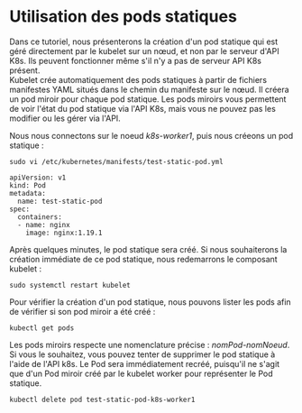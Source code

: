 # Utilisation des pods statiques
Dans ce tutoriel, nous présenterons la création d'un pod statique qui est géré directement par le kubelet sur un nœud, et non par le serveur d'API K8s. Ils peuvent fonctionner même s'il n'y a pas de serveur API K8s présent.<br>
Kubelet crée automatiquement des pods statiques à partir de fichiers manifestes YAML situés dans le chemin du manifeste sur le nœud. Il créera un pod miroir pour chaque pod statique. Les pods miroirs vous permettent de voir l'état du pod statique via l'API K8s, mais vous ne pouvez pas les modifier ou les gérer via l'API.<br>

Nous nous connectons sur le noeud *k8s-worker1*, puis nous créeons un pod statique :
```
sudo vi /etc/kubernetes/manifests/test-static-pod.yml
```

```
apiVersion: v1
kind: Pod
metadata:
  name: test-static-pod
spec:
  containers:
  - name: nginx
    image: nginx:1.19.1
```

Après quelques minutes, le pod statique sera créé. Si nous souhaiterons la création immédiate de ce pod statique, nous redemarrons le composant kubelet :
```
sudo systemctl restart kubelet
```

Pour vérifier la création d'un pod statique, nous pouvons lister les pods afin de vérifier si son pod miroir a été créé :
```
kubectl get pods
```

Les pods miroirs respecte une nomenclature précise : *nomPod-nomNoeud*.<br>
Si vous le souhaitez, vous pouvez tenter de supprimer le pod statique à l'aide de l'API k8s. Le Pod sera immédiatement recréé, puisqu'il ne s'agit que d'un Pod miroir créé par le kubelet worker pour représenter le Pod statique.
```
kubectl delete pod test-static-pod-k8s-worker1
```